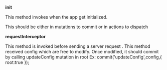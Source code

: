 **init**

This method invokes when the app get initialized.

This should be either in mutations to commit or in actions to dispatch

**requestInterceptor**

This method is invoked before sending a server request .
This method received config which are free to modify.
Once modified, it should commit by calling updateConfig mutation in root
Ex: commit('updateConfig',config,{ root:true });